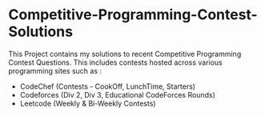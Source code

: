 # Competitive-Programming-Contest-Solutions
This Project contains my solutions to recent Competitive Programming Contest Questions.
This includes contests hosted across various programming sites such as :
- CodeChef (Contests - CookOff, LunchTime, Starters)
- Codeforces (Div 2, Div 3, Educational CodeForces Rounds)
- Leetcode (Weekly & Bi-Weekly Contests)

